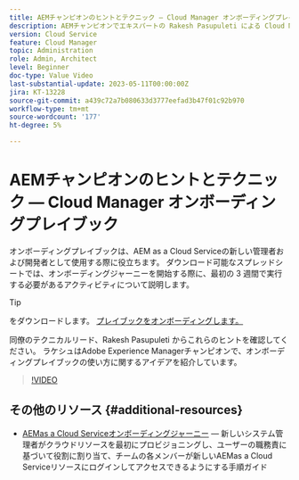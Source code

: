 ```yaml
---
title: AEMチャンピオンのヒントとテクニック — Cloud Manager オンボーディングプレイブック
description: AEMチャンピオンでエキスパートの Rakesh Pasupuleti による Cloud Manager のオンボーディングとオンボーディングプレイブックに関するヒントをご覧ください。
version: Cloud Service
feature: Cloud Manager
topic: Administration
role: Admin, Architect
level: Beginner
doc-type: Value Video
last-substantial-update: 2023-05-11T00:00:00Z
jira: KT-13228
source-git-commit: a439c72a7b080633d3777eefad3b47f01c92b970
workflow-type: tm+mt
source-wordcount: '177'
ht-degree: 5%

---
```



# AEMチャンピオンのヒントとテクニック — Cloud Manager オンボーディングプレイブック

オンボーディングプレイブックは、AEM as a Cloud Serviceの新しい管理者および開発者として使用する際に役立ちます。 ダウンロード可能なスプレッドシートでは、オンボーディングジャーニーを開始する際に、最初の 3 週間で実行する必要があるアクティビティについて説明します。

>[!TIP]
>
>をダウンロードします。 [プレイブックをオンボーディングします。](./assets/AEM-Cloud-Manager-Onboarding-Playbook.xlsx)

同僚のテクニカルリード、Rakesh Pasupuleti からこれらのヒントを確認してください。 ラケシュはAdobe Experience Managerチャンピオンで、オンボーディングプレイブックの使い方に関するアイデアを紹介しています。

>[!VIDEO](https://video.tv.adobe.com/v/3419299?quality=12&learn=on)

## その他のリソース {#additional-resources}

* [AEMas a Cloud Serviceオンボーディングジャーニー](https://experienceleague.adobe.com/docs/experience-manager-cloud-service/content/onboarding/journey/overview.html?lang=ja)  — 新しいシステム管理者がクラウドリソースを最初にプロビジョニングし、ユーザーの職務責に基づいて役割に割り当て、チームの各メンバーが新しいAEMas a Cloud Serviceリソースにログインしてアクセスできるようにする手順ガイド
